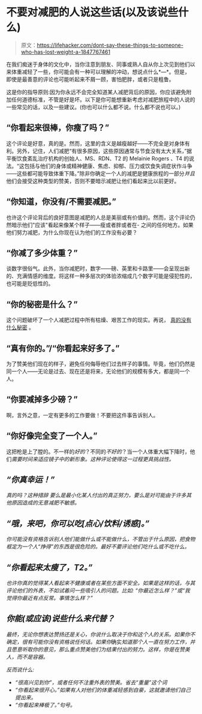 # 不要对减肥的人说这些话(以及该说些什么)

> 原文：<https://lifehacker.com/dont-say-these-things-to-someone-who-has-lost-weight-a-1847767461>

在我们痴迷于身体的文化中，当你注意到朋友、同事或熟人自从你上次见到他们以来体重减轻了一些，你可能会有一种可以理解的冲动，想说点什么*—*。但是，即使是最善意的评论也可能听起来不屑一顾，害怕肥胖，或者只是粗鲁。



这是你的指导原则:因为你永远不会完全知道某人减肥背后的原因，你应该避免附加任何道德标准，不管是好是坏。以下是你可能想重新考虑对减肥旅程中的人说的一些常见的话，以及一些建议。(你也可以什么都不说。什么都不说也可以。)

## “你看起来很棒，你瘦了吗？”

这个评论是好意，真的是。然而，这里的含义是越瘦越好——不完全是对身体有利。另外，记住，人们减肥“有很多原因，这些原因通常与节食没有太大关系，”据平衡饮食紊乱治疗机构的创始人、MS、RDN、T2 的 Melainie Rogers 、T4 的说法。“这包括与他们的身体或精神健康、焦虑、抑郁、压力或饮食失调症状作斗争——这些都可能导致体重下降。”除非你确定一个人的减肥是健康旅程的一部分*并且*他们会接受这种类型的赞美，否则不要暗示减肥让他们看起来比以前更好。

## “你知道，你没有/不需要减肥。”

也许这个评论背后的良好意图是减肥的人总是美丽或有价值的。然而，这个评论仍然暗示他们"应该"看起来像某个样子——瘦或者胖或者在- 之间的任何地方。如果他们努力减肥，为什么你现在认为他们的工作没有必要？

## “你减了多少体重？”

谈数字很俗气。此外，当你减肥时，数字——磅、英里和卡路里——会呈现出新的、充满情感的维度。将这样一种多层次的体验浓缩成几个数字可能是侵犯性的，也可能是贬低性的。

## “你的秘密是什么？”

这个问题破坏了一个人减肥过程中所有枯燥、艰苦工作的现实。再说， [真的没有什么秘密](https://lifehacker.com/there-is-no-best-diet-1845385562) 。

## “真有你的。”/“你看起来好多了。”

为了赞美他们现在的样子，避免任何侮辱他们过去样子的事情。毕竟，他们仍然是同一个人——无论是过去、现在还是将来，无论他们的规模有多大，都是同一个人。

## “你要减掉多少磅？”

啊，言外之意，一定有更多的工作要做！不要把这件事告诉别人。

## “你好像完全变了一个人。”

这把枪是上了膛的。不一样的*好的*？不同的*不好的*？当一个人体重大幅下降时，他们*需要时间来适应镜子中的新形象。这种评论使得这一过程更具挑战性。*

## ***“你真幸运！”***

*真的吗？这种措辞 要么是最小化某人付出的真正努力，要么是对可能由于许多其他原因造成的无意减肥不敏感。*

## *“哦，来吧，你可以吃[点心/饮料/诱惑]。”* 

*你可能没有资格告诉别人他们能做什么或不能做什么，不管出于什么原因，把食物框定为一个人“挣得”的东西是很危险的。最好不要评论他们吃什么或不吃什么。*

## *“你看起来太瘦了，T2。”*

*也许你真的觉得某人看起来不健康或者在某些方面不安全。如果是这样的话，与其评论他们的外表，不如试着问一些吸引人的问题。比如: “你最近怎么样？”或“我觉得你最近有点反常。事情怎么样？”*

## *你能(或应该)说些什么来代替？* 

*最终，无论你想表达赞扬还是关心，你说什么取决于你和这个人的关系。如果你不确定，很有可能你没有资格说任何话。如果你*确实*知道那个人一直在努力工作，并且愿意听取你的意见，那么重点赞美他们为结果付出的努力。这样，你是在赞美人，而不是容器。*

*反而说什么:*

*   *“很高兴见到你”，或者任何不注重外表的赞美。省去“重量”这个词*
*   *“你看起来很开心。”如果有人对他们的体重减轻感到自豪，这就邀请他们自己提出来。*
*   *“你看起来棒极了。”句号。*